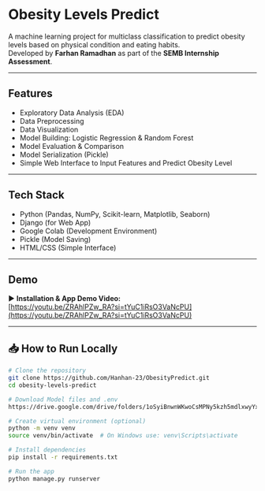 # Obesity Levels Predict

A machine learning project for multiclass classification to predict obesity levels based on physical condition and eating habits.  
Developed by **Farhan Ramadhan** as part of the **SEMB Internship Assessment**.

---

## Features
- Exploratory Data Analysis (EDA)
- Data Preprocessing
- Data Visualization
- Model Building: Logistic Regression & Random Forest
- Model Evaluation & Comparison
- Model Serialization (Pickle)
- Simple Web Interface to Input Features and Predict Obesity Level

---

## Tech Stack
- Python (Pandas, NumPy, Scikit-learn, Matplotlib, Seaborn)
- Django (for Web App)
- Google Colab (Development Environment)
- Pickle (Model Saving)
- HTML/CSS (Simple Interface)

---

## Demo

▶️ **Installation & App Demo Video:**  
[https://youtu.be/ZRAhlPZw_RA?si=tYuC1iRsO3VaNcPU](https://youtu.be/ZRAhlPZw_RA?si=tYuC1iRsO3VaNcPU)

---


## 📥 How to Run Locally

```bash
# Clone the repository
git clone https://github.com/Hanhan-23/ObesityPredict.git
cd obesity-levels-predict

# Download Model files and .env
https://drive.google.com/drive/folders/1oSyiBnwnWKwoCsMPNy5kzh5mdlxwyYxR?usp=sharing

# Create virtual environment (optional)
python -m venv venv
source venv/bin/activate  # On Windows use: venv\Scripts\activate

# Install dependencies
pip install -r requirements.txt

# Run the app
python manage.py runserver
